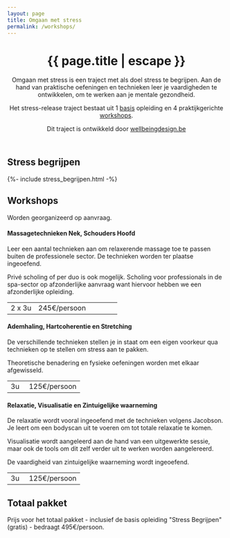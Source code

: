 ```yaml
---
layout: page
title: Omgaan met stress
permalink: /workshops/
---
```


<style>
  table.prijsinfo tr td:first-child {
    width:  25%;
  }
</style>

<header class="post-header">
  <h1 class="post-title">{{ page.title | escape }}</h1>

  <p>
    Omgaan met stress is een traject met als doel stress te begrijpen.
    Aan de hand van praktische oefeningen en technieken leer je vaardigheden te
    ontwikkelen, om te werken aan je mentale gezondheid.
  </p>
  <p>
    Het stress-release traject bestaat uit 1 <a href="#basis">basis</a> opleiding en 4 praktijkgerichte <a href="#workshops">workshops</a>.
  </p>
  <p>
    Dit traject is ontwikkeld door <a href="https://wellbeingdesign.be/">wellbeingdesign.be</a>
  </p>
</header>


## Stress begrijpen
<a name="basis"></a>
{%- include stress_begrijpen.html -%}

## Workshops

<a name="workshops"></a>

Worden georganizeerd op aanvraag.

#### Massagetechnieken Nek, Schouders Hoofd

<a name="massage"></a>

Leer een aantal technieken aan om relaxerende massage toe te passen
buiten de professionele sector. De technieken worden ter plaatse ingeoefend.

Privé scholing of per duo is ook mogelijk. Scholing voor professionals in
de spa-sector op afzonderlijke aanvraag want hiervoor hebben we een afzonderlijke opleiding.

<table class="prijsinfo">
  <tr>
    <td class="align-left">2 x 3u</td>
    <td class="align-right">245€/persoon</td>
  </tr>
</table>

#### Ademhaling, Hartcoherentie en Stretching

<a name="Ademhaling"></a>

De verschillende technieken stellen je in staat om een eigen voorkeur
qua technieken op te stellen om stress aan te pakken.

Theoretische benadering en fysieke oefeningen worden met elkaar afgewisseld.

<table class="prijsinfo">
  <tr>
    <td class="align-left">3u</td>
    <td class="align-right">125€/persoon</td>
  </tr>
</table>

#### Relaxatie, Visualisatie en Zintuigelijke waarneming

<a name="relaxatie"></a>

De relaxatie wordt vooral ingeoefend met de technieken volgens
Jacobson. Je leert om een bodyscan uit te voeren om tot totale relaxatie
te komen.

Visualisatie wordt aangeleerd aan de hand van een uitgewerkte sessie,
maar ook de tools om dit zelf verder uit te werken worden aangelereerd.

De vaardigheid van zintuigelijke waarneming wordt ingeoefend.

<table class="prijsinfo">
  <tr>
    <td class="align-left">3u</td>
    <td class="align-right">125€/persoon</td>
  </tr>
</table>


## Totaal pakket

Prijs voor het totaal pakket - inclusief de basis opleiding "Stress Begrijpen" (gratis) - bedraagt 495€/persoon.

